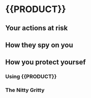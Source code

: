 # {{PRODUCT}}


## Your actions at risk

## How they spy on you

## How you protect yoursef

### Using {{PRODUCT}}

### The Nitty Gritty

